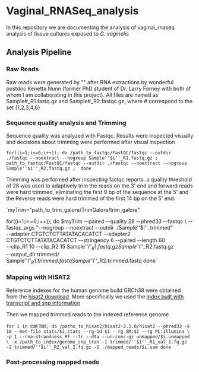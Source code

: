 # Vaginal_RNASeq_analysis
In this repository we are documenting the analysis of vaginal_rnaseq analysis of tissue cultures exposed to _G. vaginalis_

## Analysis Pipeline

### Raw Reads
Raw reads were generated by "" after RNA extractions by wonderful postdoc Kenetta Nunn (former PhD student of Dr. Larry Forney with both of whom I am collaborating in this project). All files are named as Sample#\_R1.fastq.gz and Sample#\_R2.fastqc.gz, where # correspond to the set {1,2,3,4,6}

### Sequence quality analysis and Trimming

Sequence quality was analyzed with Fastqc. Results were inspected visually and decisions about trimming were performed after visual inspection

`for((i=1;i<=6;i++)); do
  /path_to_fastqc/FastQC/fastqc --outdir ./fastqc --noextract --nogroup Sample''$i''_R1.fastq.gz ; path_to_fastqc/FastQC/fastqc --outdir ./fastqc --noextract --nogroup Sample''$i''_R2.fastq.gz ; 
done`

Trimming was performed after inspecting fastqc reports. a quality threshold of 28 was used to adaptively trim the reads on the 3' end and forward reads were hard trimmed, eliminating the first 9 bp of the sequence at the 5' and the Reverse reads were hard trimmed of the first 14 bp on the 5' end. 

`myTrim="path_to_trim_galore/TrimGalore/trim_galore"
  
for((i=1;i<=6;i++)); do
         $myTrim --paired --quality 28 --phred33 --fastqc \ 
         --fastqc_args "--nogroup --noextract --outdir ./Sample''$i''_trimmed" \
         --adapter CTGTCTCTTATATACACATCT --adapter2 CTGTCTCTTATATACACATCT --stringency 6 --paired --length 60 \
         --clip_R1 10 --clip_R2 15 Sample''$i''_R1.fastq.gz Sample''$i''_R2.fastq.gz \
         --output_dir trimmed/ Sample''$i''_R1.trimmed.fastq Sample''$i''_R2.trimmed.fastq
done`


### Mapping with HISAT2

Reference indexes for the human genome build GRCh38 were obtained from the [hisat2 download](http://daehwankimlab.github.io/hisat2/download/#h-sapiens). More specifically we used the [index built with transcript and snp information](https://genome-idx.s3.amazonaws.com/hisat/grch38_snptran.tar.gz)

Then we mapped trimmed reads to the indexed reference genome

`for i in `cat list`; do
        /patho_to_hisat2/hisat2-2.1.0/hisat2 --phred33 -k 10 --met-file stats/$i.stats --rg-id $i --rg SM:$i --rg PL:illumina \
        -p 1 --rna-strandness RF --fr --dta --un-conc-gz unmapped/$i.unmapped \
        -x /path_to_index/genome_snp_tran -1 trimmed/''$i''_R1_val_1.fq.gz -2 trimmed/''$i''_R2_val_2.fq.gz -S ./mapped_reads/$i.sam
done`

### Post-processing mapped reads

